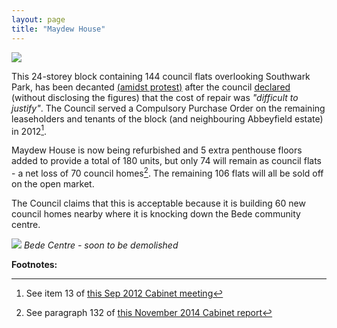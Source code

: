 ```yaml
---
layout: page
title: "Maydew House"
---
```

![](https://s0.geograph.org.uk/geophotos/02/70/11/2701156_6a4b82c2.jpg)

This 24-storey block containing 144 council flats overlooking Southwark Park, has been decanted [(amidst protest)](https://www.facebook.com/pages/Save-Maydew-House/316012601837) after the council [declared](https://www.southwarknews.co.uk/00,news,20152,440,00.htm) (without disclosing the figures) that the cost of repair was _"difficult to justify"_. The Council served a Compulsory Purchase Order on the remaining leaseholders and tenants of the block (and neighbouring Abbeyfield estate) in 2012[^1].

Maydew House is now being refurbished and 5 extra penthouse floors added to provide a total of 180 units, but only 74 will remain as council flats - a net loss of 70 council homes[^2]. The remaining 106 flats will all be sold off on the open market.

The Council claims that this is acceptable because it is building 60 new council homes nearby where it is knocking down the Bede community centre.

![](https://41.media.tumblr.com/6828685b487a2a6672f9dcdb25b888f1/tumblr_ng9vmyBhju1sr19s8o1_500.jpg)
*Bede Centre - soon to be demolished*

__Footnotes:__

[^1]: See item 13 of [this Sep 2012 Cabinet meeting](https://moderngov.southwark.gov.uk/ieListDocuments.aspx?CId=302&MId=4246&Ver=4) 

[^2]: See paragraph 132 of [this November 2014 Cabinet report](https://moderngov.southwark.gov.uk/documents/s49973/Report%20Qtr%202%202014-15%20Capital%20Monitor.pdf)
